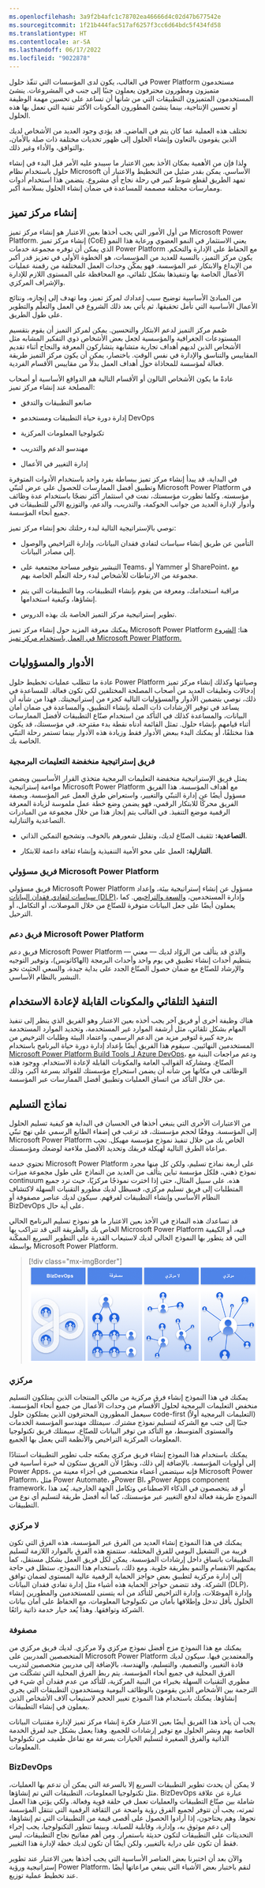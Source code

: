 ```yaml
---
ms.openlocfilehash: 3a9f2b4afc1c78702ea46666d4c02d47b677542e
ms.sourcegitcommit: 1f21b444fac517af6257f3cc6d64bdc5f434fd58
ms.translationtype: HT
ms.contentlocale: ar-SA
ms.lasthandoff: 06/17/2022
ms.locfileid: "9022878"
---
```

في الغالب، يكون لدى المؤسسات التي تنفّذ حلول Power Platform مستخدمون متميزون ومطورون محترفون يعملون جنبًا إلى جنب في المشروعات. ينشئ المستخدمون المتميزون التطبيقات التي من شأنها أن تساعد على تحسين مهمة الوظيفة أو تحسين الإنتاجية، بينما ينشئ المطورون المكونات الأكثر تقنية التي تعمل بها هذه الحلول.

تختلف هذه العملية عما كان يتم في الماضي. قد يؤدي وجود العديد من الأشخاص لديك الذين يقومون بالتعاون وإنشاء الحلول إلى ظهور تحديات مختلفة ذات صلة بالأمان، والتوافق، والأداء وغير ذلك.

ولذا فإن من الأهمية بمكان الأخذ بعين الاعتبار ما سيبدو عليه الأمر قبل البدء في إنشاء حلول باستخدام نظام Microsoft الأساسي. يمكن بقدر ضئيل من التخطيط والاعتبار أن تمهد الطريق لقطع شوط كبير في رحلة نجاح أي مشروع. يتضمن هذا استخدام أدوات وممارسات مختلفة مصممة للمساعدة في ضمان إنشاء الحلول بسلاسة أكبر.

## <a name="establish-a-center-of-excellence"></a>إنشاء مركز تميز

من أول الأمور التي يجب أخذها بعين الاعتبار هو إنشاء مركز تميز Microsoft Power Platform. إنشاء مركز تميز (CoE) يعني الاستثمار في النمو العضوي ورعاية هذا النمو الذي يمكن أن توفره مجموعة خدمات Power Platform مع الحفاظ على الإدارة والتحكم. يكون مركز التميز، بالنسبة للعديد من المؤسسات، هو الخطوة الأولى في تعزيز قدر أكبر من الإبداع والابتكار عبر المؤسسة. فهو يمكّن وحدات العمل المختلفة من رقمنة عمليات الأعمال الخاصة بها وتنفيذها بشكل تلقائي، مع المحافظة على المستوى اللازم للإدارة والإشراف المركزي.

من المبادئ الأساسية توضيح سبب إعدادك لمركز تميز، وما تهدف إلى إنجازه، ونتائج الأعمال الأساسية التي تأمل تحقيقها. ثم يأتي بعد ذلك الشروع في العمل والتعلّم والتطوير على طول الطريق.

صُمم مركز التميز لدعم الابتكار والتحسين. يمكن لمركز التميز أن يقوم بتقسيم المستودعات الجغرافية والمؤسسية لجعل بعض الأشخاص ذوي التفكير المشابه مثل الأشخاص الذين لديهم أهداف تجارية متشابهة يتشاركون المعرفة والنجاح أثناء تقديم المقاييس والتناسق والإدارة في نفس الوقت. باختصار، يمكن أن يكون مركز التميز طريقة فعالة لمؤسسة للمحاذاة حول أهداف العمل بدلاً من مقاييس الأقسام الفردية.

عادةً ما يكون الأشخاص التالون أو الأقسام التالية هم الدوافع الأساسية أو أصحاب المصلحة عند إنشاء مركز تميز:

-   صانعو التطبيقات والتدفق

-   إدارة دورة حياة التطبيقات ومستخدمو DevOps

-   تكنولوجيا المعلومات المركزية

-   مهندسو الدعم والتدريب

-   إدارة التغيير في الأعمال

في البداية، قد يبدأ إنشاء مركز تميز ببساطة بفرد واحد باستخدام الأدوات المتوفرة وتطبيق أفضل الممارسات للحصول على عرض لتبنّي Microsoft Power Platform في مؤسسته. وكلما تطورت مؤسستك، نمت في استثمار أكثر نضجًا باستخدام عدة وظائف وأدوار لإدارة العديد من جوانب الحوكمة، والتدريب، والدعم، والتوزيع الآلي للتطبيقات في جميع أنحاء المؤسسة.

نوصي بالإستراتيجية التالية لبدء رحلتك نحو إنشاء مركز تميز:

-   التأمين عن طريق إنشاء سياسات لتفادي فقدان البيانات، وإدارة التراخيص والوصول إلى مصادر البيانات.

-   التبشير بتوفير مساحة مجتمعية على Teams، أو Yammer أو SharePoint، مع مجموعة من الارتباطات للأشخاص لبدء رحلة التعلّم الخاصة بهم.

-   مراقبة استخدامك، ومعرفة من يقوم بإنشاء التطبيقات، وما التطبيقات التي يتم إنشاؤها، وكيفية استخدامها.

-   تطوير إستراتيجية مركز التميز الخاصة بك بهذه الدروس.

يمكنك معرفة المزيد حول إنشاء مركز تميز Microsoft Power Platform هنا: [الشروع في العمل باستخدام مركز تميز Microsoft Power Platform.](/learn/modules/get-started-center-excellence/?azure-portal=true)

## <a name="roles-and-responsibilities"></a>الأدوار والمسؤوليات

عادة ما تتطلب عمليات تخطيط حلول Power Platform وصيانتها وكذلك إنشاء مركز تميز إدخالات وتعليقات العديد من أصحاب المصلحة المختلفين لكي تكون فعالة. للمساعدة في ذلك، نوصي بتضمين الأدوار والمسؤوليات التالية كجزء من إستراتيجيتك. فهذا من شأنه أن يساعد في توفير الإرشادات ذات الصلة بإنشاء التطبيق، والمساعدة في ضمان أمان البيانات، والمساعدة كذلك في التأكد من استخدام صنّاع التطبيقات لأفضل الممارسات أثناء قيامهم بإنشاء حلول. تمثل القائمة أدناه نقطة بدء مقترحة. في مؤسستك، قد يكون هذا مختلفًا، أو يمكنك البدء ببعض الأدوار فقط وزيادة هذه الأدوار بينما تستمر رحلة التبنّي الخاصة بك.

### <a name="low-code-strategy-team"></a>فريق إستراتيجية منخفضة التعليمات البرمجية

يمثل فريق الإستراتيجية منخفضة التعليمات البرمجية متخذي القرار الأساسيين ويضمن مواءمة إستراتيجية Microsoft Power Platform مع أهداف المؤسسة. هذا الفريق مسؤول أيضًا عن إدارة التبنّي والتغيير، واستعراض طرق العمل عبر المؤسسة. وبصفة الفريق محركًا للابتكار الرقمي، فهو يضمن وضع خطة عمل ملموسة لزيادة المعرفة الرقمية موضع التنفيذ. في الغالب يتم إنجاز هذا من خلال مجموعة من المبادرات التصاعدية والتنازلية.

-   **التصاعدية:** تثقيف الصنّاع لديك، وتقليل شعورهم بالخوف، وتشجيع التمكين الذاتي.

-   **التنازلية:** العمل على محو الأمية التنفيذية وإنشاء ثقافة داعمة للابتكار.

### <a name="microsoft-power-platform-admin-team"></a>فريق مسؤولي Microsoft Power Platform

فريق مسؤولي Microsoft Power Platform مسؤول عن إنشاء إستراتيجية بيئة، وإعداد [سياسات لتفادي فقدان البيانات (DLP)](/power-platform/guidance/adoption/dlp-strategy/?azure-portal=true)، وإدارة المستخدمين، [والسعة والتراخيص](/power-platform/guidance/adoption/capacity-and-licenses/?azure-portal=true). كما يعملون أيضًا على جعل البيانات متوفرة للصنّاع من خلال الموصلات، أو التكامل، أو الترحيل.

### <a name="microsoft-power-platform-nurture-team"></a>فريق دعم Microsoft Power Platform

فريق دعم Microsoft Power Platform — والذي قد يتألف من الروّاد لديك — معني بتنظيم أحداث إنشاء تطبيق في يوم واحد وأحداث البرمجة (الهاكاثونس‬)، وتوفير التوجيه والإرشاد للصنّاع مع ضمان حصول الصنّاع الجدد على بداية جيدة، والسعي الحثيث نحو التبشير بالنظام الأساسي.

## <a name="automation-and-reusable-components"></a>التنفيذ التلقائي والمكونات القابلة لإعادة الاستخدام

هناك وظيفة أخرى أو فريق آخر يجب أخذه بعين الاعتبار وهو الفريق الذي ينظر إلى تنفيذ المهام بشكل تلقائي، مثل أرشفة الموارد غير المستخدمة، وتحديد الموارد المستخدمة بدرجة كبيرة لتوفير مزيد من الدعم الرسمي، واعتماد البيئة وطلبات الترخيص من المستخدمين النهائيين. سيقوم هذا الفريق أيضًا بإعداد إدارة دورة حياة البرنامج باستخدام [Microsoft Power Platform Build Tools لـ Azure DevOps](/power-platform/alm/devops-build-tools/?azure-portal=true)، ودعم مراجعات البنية مع الصنّاع، ومشاركة القوالب العامة والمكونات القابلة لإعادة الاستخدام. ووجود هذه الوظائف في مكانها من شأنه أن يضمن استخراج مؤسستك للفوائد بسرعة أكبر، وذلك من خلال التأكد من اتساق العمليات وتطبيق أفضل الممارسات عبر المؤسسة.

## <a name="delivery-models"></a>نماذج التسليم

من الاعتبارات الأخرى التي ينبغي أخذها في الحسبان في البداية هو كيفية تسليم الحلول إلى المؤسسة. ووفقًا لحجم مؤسستك، قد ترغب في إضفاء الطابع الرسمي على نهج تبنّي Microsoft Power Platform الخاص بك من خلال تنفيذ نموذج مؤسسة مهيكل. تجب مراعاة الطرق التالية لهيكلة فريقك وتحديد الأفضل ملاءمة لوضعك ومؤسستك.

تحتوي خدمة Microsoft Power Platform على أربعة نماذج تسليم، ولكن كل منها مجرد نموذج ذهني، فلكل مؤسسة تباين يتألف من العديد من النماذج على طول مجموعة ميزات continuum هذه. على سبيل المثال، حتى إذا اخترت نموذجًا مركزيًا، حيث ترد جميع المتطلبات إلى فريق تسليم مركزي، فسيظل لديك مطورو التقنيات السهلة لاكتشاف النظام الأساسي وإنشاء التطبيقات لفرقهم. سيكون لديك عناصر مصفوفة أو BizDevOps على أية حال.

قد تساعدك هذه النماذج في الأخذ بعين الاعتبار ما هو نموذج تسليم البرنامج الحالي الخاص بك والطريقة التي قد تتراكب بها Microsoft Power Platform فيه، أو الكيفية التي قد يتطور بها النموذج الحالي لديك لاستيعاب القدرة على التطوير السريع الممكّنة بواسطة Microsoft Power Platform.

> [!div class="mx-imgBorder"]
> [![رسم تخطيطي لنماذج التسليم الأربعة المتوفرة.](../media/delivery-models.png)](../media/delivery-models.png#lightbox)

### <a name="centralized"></a>مركزي

يمكنك في هذا النموذج إنشاء فرق مركزية من مالكي المنتجات الذين يمتلكون التسليم منخفض التعليمات البرمجية لحلول الأقسام من وحدات الأعمال من جميع أنحاء المؤسسة. سيعمل المطورون المحترفون الذين يمتلكون حلول code-first (التعليمات البرمجية أولاً) جنبًا إلى جنب مع الشركة لتسليم نموذج مشترك. سيمتلك مهندسو المؤسسة الخدمات والمستوى المتوسط، مع التأكد من توفر البيانات للصنّاع. سيمتلك فريق ‏‫تكنولوجيا المعلومات المركزية‬ التراخيص والأنظمة التي يعمل بها الجميع.

يمكنك باستخدام هذا النموذج إنشاء فريق مركزي يمكنه جلب تطوير التطبيقات استنادًا إلى أولويات المؤسسة. بالإضافة إلى ذلك، ونظرًا لأن الفريق ستكون له خبرة أساسية في Power Apps، فإنه سيتضمن أعضاء متخصصين في أجزاء معينة من Microsoft Power Platform، مثل Power Automate، وPower BI، وPower Apps component framework، أو قد يتخصصون في الذكاء الاصطناعي وتكامل الجهة الخارجية. يُعد هذا النموذج طريقة فعالة لدفع التغيير عبر مؤسستك، كما أنه أفضل طريقة لتسليم أي نوع من التطبيقات.

### <a name="decentralized"></a>لا مركزي

يمكنك في هذا النموذج إنشاء العديد من الفرق عبر المؤسسة، هذه الفرق التي تكون قريبة من التشغيل اليومي للفرق المختلفة. ستتمتع هذه الفرق بالموارد اللازمة لتسليم التطبيقات باتساق داخل إرشادات المؤسسة. يمكن لكل فريق العمل بشكل مستقل، كما يمكنهم الانقسام والنمو بطريقة خلوية. ومع ذلك، باستخدام هذا النموذج، ستظل في حاجة إلى إدارة مركزية لتطبيق بعض حواجز الحماية الرقمية عالية المستوى لضمان توافق الشركة. وقد تتضمن حواجز الحماية هذه أشياء مثل إدارة تفادي فقدان البيانات (DLP)، وإدارة الموصّلات، وإدارة التراخيص للتأكد من أنه يتسنى للمستخدمين والمطورين إنشاء الحلول بأقل تدخل وإطلاقها بأمان من تكنولوجيا المعلومات، مع الحفاظ على أمان بيانات الشركة وتوافقها. وهذا يُعد خيار خدمة ذاتية رائعًا.

### <a name="matrix"></a>مصفوفة

يمكنك مع هذا النموذج مزج أفضل نموذج مركزي ولا مركزي. لديك فريق مركزي من المتخصصين المدربين على Microsoft Power Platform والمعتمدين فيها. سيكون لديك قادة التغيير، والتصميم، والتسليم، والهندسة، بالإضافة إلى مدربين متخصصين لتدريب الفرق المحلية في جميع أنحاء المؤسسة. يتم ربط الفرق المحلية التي تشكّلت من مطوري التقنيات السهلة بخبراء من البنية المركزية، للتأكد من عدم فقدان أي شيء في الترجمة بين الأشخاص الذين يقومون بالوظائف اليومية ويستخدمون التطبيقات التي يجري إنشاؤها. يمكنك باستخدام هذا النموذج تغيير الحجم لاستيعاب آلاف الأشخاص الذين يعملون في إنشاء التطبيقات.

يجب أن يأخذ هذا الفريق أيضًا بعين الاعتبار فكرة إنشاء مركز تميز لإدارة مقتنيات البيانات الخاصة بهم ونشر الحلول مع توفير إرشادات للجميع. وهذا يعمل بشكل جيد لفرق الخدمة الذاتية والفرق الصغيرة لتسليم الخيارات بسرعة مع تفاعل طفيف من تكنولوجيا المعلومات.


### <a name="bizdevops"></a>BizDevOps

لا يمكن أن يحدث تطوير التطبيقات السريع إلا بالسرعة التي يمكن أن تدعم بها العمليات، مثل تكنولوجيا المعلومات، التطبيقات التي تم إنشاؤها. BizDevOps عبارة عن علاقة شاملة بين صنّاع التطبيقات والعمليات تعمل في حلقة قوية وفعالة. ولكي يؤتي هذا العمل ثمرته، يجب أن تتوفر لجميع الفرق رؤية واضحة عن الثقافة الرقمية التي تنتقل المؤسسة نحوها. وهم يحتاجون، إذا أرادوا الحصول على أقصى قيمة من التطبيقات التي تم إنشاؤها، إلى دعم موثوق به، وإدارة، وقابلية للصيانة. وبينما تتطور التكنولوجيا، يجب إجراء التحديثات على التطبيقات لتكون حديثة باستمرار. ومن أهم مفاتيح نجاح التطبيقات، ليس فقط أن تكون على دراية بالتغيير، ولكن أيضًا أن تكون لديك خطة لإدارة هذا التغيير. 

والآن بعد أن اختبرنا بعض العناصر الأساسية التي يجب أخذها بعين الاعتبار عند تطوير إستراتيجية ورؤية Power Platform، لنقم باختبار بعض الأشياء التي ينبغي مراعاتها أيضًا عند تخطيط عملية توزيع.
